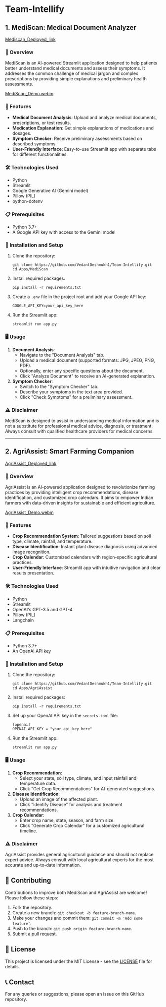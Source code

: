 # Team-Intellify

## 1. MediScan: Medical Document Analyzer
[Mediscan_Deployed_link](https://mediscan-medical-document-analyzer.streamlit.app/)

### 🏥 Overview
MediScan is an AI-powered Streamlit application designed to help patients better understand medical documents and assess their symptoms. It addresses the common challenge of medical jargon and complex prescriptions by providing simple explanations and preliminary health assessments.

[MediScan_Demo.webm](https://github.com/VedantDeshmukh1/Team-Intellify/assets/97503802/068119e3-1a27-4100-bacc-f747514c6abf)



### 🌟 Features
- **Medical Document Analysis**: Upload and analyze medical documents, prescriptions, or test results.
- **Medication Explanation**: Get simple explanations of medications and dosages.
- **Symptom Checker**: Receive preliminary assessments based on described symptoms.
- **User-Friendly Interface**: Easy-to-use Streamlit app with separate tabs for different functionalities.

### 🛠 Technologies Used
- Python
- Streamlit
- Google Generative AI (Gemini model)
- Pillow (PIL)
- python-dotenv

### 📋 Prerequisites
- Python 3.7+
- A Google API key with access to the Gemini model

### 🚀 Installation and Setup
1. Clone the repository:
   ```
   git clone https://github.com/VedantDeshmukh1/Team-Intellify.git
   cd Apps/MediScan
   ```
2. Install required packages:
   ```
   pip install -r requirements.txt
   ```
3. Create a `.env` file in the project root and add your Google API key:
   ```
   GOOGLE_API_KEY=your_api_key_here
   ```
4. Run the Streamlit app:
   ```
   streamlit run app.py
   ```

### 🖥 Usage
1. **Document Analysis**:
   - Navigate to the "Document Analysis" tab.
   - Upload a medical document (supported formats: JPG, JPEG, PNG, PDF).
   - Optionally, enter any specific questions about the document.
   - Click "Analyze Document" to receive an AI-generated explanation.
2. **Symptom Checker**:
   - Switch to the "Symptom Checker" tab.
   - Describe your symptoms in the text area provided.
   - Click "Check Symptoms" for a preliminary assessment.

### ⚠️ Disclaimer
MediScan is designed to assist in understanding medical information and is not a substitute for professional medical advice, diagnosis, or treatment. Always consult with qualified healthcare providers for medical concerns.

------------



## 2. AgriAssist: Smart Farming Companion  
[AgriAssist_Deployed_link](https://intellify-agriassist.streamlit.app/)


### 🌱 Overview
AgriAssist is an AI-powered application designed to revolutionize farming practices by providing intelligent crop recommendations, disease identification, and customized crop calendars. It aims to empower Indian farmers with data-driven insights for sustainable and efficient agriculture.


[AgriAssist_Demo.webm](https://github.com/VedantDeshmukh1/Team-Intellify/assets/97503802/739c22d3-6563-411e-953e-288bdd8903e2)


### 🌟 Features
- **Crop Recommendation System**: Tailored suggestions based on soil type, climate, rainfall, and temperature.
- **Disease Identification**: Instant plant disease diagnosis using advanced image recognition.
- **Crop Calendar**: Customized calendars with region-specific agricultural practices.
- **User-Friendly Interface**: Streamlit app with intuitive navigation and clear results presentation.

### 🛠 Technologies Used
- Python
- Streamlit
- OpenAI's GPT-3.5 and GPT-4
- Pillow (PIL)
- Langchain

### 📋 Prerequisites
- Python 3.7+
- An OpenAI API key

### 🚀 Installation and Setup
1. Clone the repository:
   ```
   git clone https://github.com/VedantDeshmukh1/Team-Intellify.git
   cd Apps/AgriAssist
   ```
2. Install required packages:
   ```
   pip install -r requirements.txt
   ```
3. Set up your OpenAI API key in the `secrets.toml` file:
   ```
   [openai]
   OPENAI_API_KEY = "your_api_key_here"
   ```
4. Run the Streamlit app:
   ```
   streamlit run app.py
   ```

### 🖥 Usage
1. **Crop Recommendation**:
   - Select your state, soil type, climate, and input rainfall and temperature data.
   - Click "Get Crop Recommendations" for AI-generated suggestions.
2. **Disease Identification**:
   - Upload an image of the affected plant.
   - Click "Identify Disease" for analysis and treatment recommendations.
3. **Crop Calendar**:
   - Enter crop name, state, season, and farm size.
   - Click "Generate Crop Calendar" for a customized agricultural timeline.

### ⚠️ Disclaimer
AgriAssist provides general agricultural guidance and should not replace expert advice. Always consult with local agricultural experts for the most accurate and up-to-date information.

## 🤝 Contributing
Contributions to improve both MediScan and AgriAssist are welcome! Please follow these steps:
1. Fork the repository.
2. Create a new branch: `git checkout -b feature-branch-name`.
3. Make your changes and commit them: `git commit -m 'Add some feature'`.
4. Push to the branch: `git push origin feature-branch-name`.
5. Submit a pull request.

## 📄 License
This project is licensed under the MIT License - see the [LICENSE](LICENSE) file for details.

## 📞 Contact
For any queries or suggestions, please open an issue on this GitHub repository.
